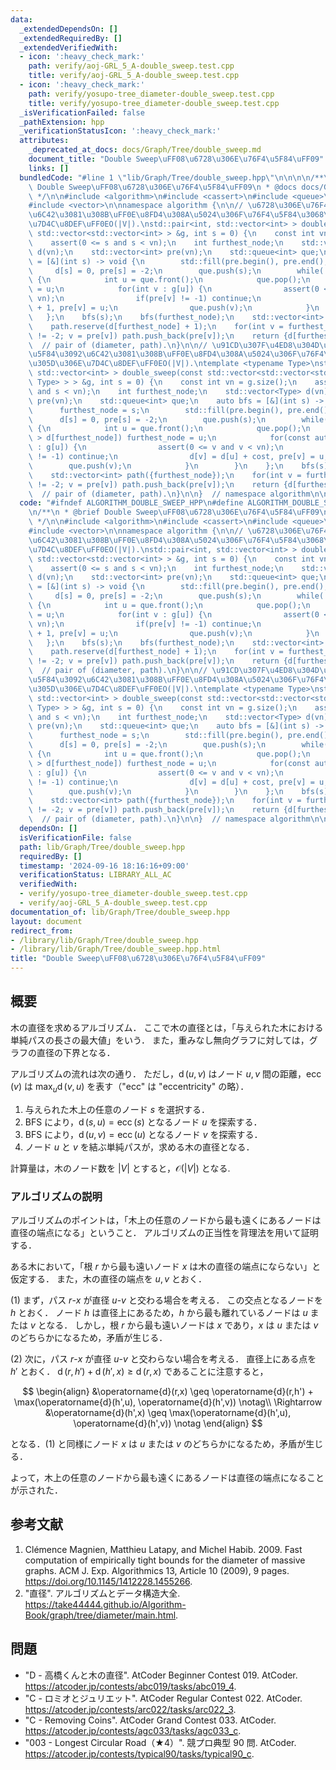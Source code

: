 ```yaml
---
data:
  _extendedDependsOn: []
  _extendedRequiredBy: []
  _extendedVerifiedWith:
  - icon: ':heavy_check_mark:'
    path: verify/aoj-GRL_5_A-double_sweep.test.cpp
    title: verify/aoj-GRL_5_A-double_sweep.test.cpp
  - icon: ':heavy_check_mark:'
    path: verify/yosupo-tree_diameter-double_sweep.test.cpp
    title: verify/yosupo-tree_diameter-double_sweep.test.cpp
  _isVerificationFailed: false
  _pathExtension: hpp
  _verificationStatusIcon: ':heavy_check_mark:'
  attributes:
    _deprecated_at_docs: docs/Graph/Tree/double_sweep.md
    document_title: "Double Sweep\uFF08\u6728\u306E\u76F4\u5F84\uFF09"
    links: []
  bundledCode: "#line 1 \"lib/Graph/Tree/double_sweep.hpp\"\n\n\n\n/**\n * @brief\
    \ Double Sweep\uFF08\u6728\u306E\u76F4\u5F84\uFF09\n * @docs docs/Graph/Tree/double_sweep.md\n\
    \ */\n\n#include <algorithm>\n#include <cassert>\n#include <queue>\n#include <utility>\n\
    #include <vector>\n\nnamespace algorithm {\n\n// \u6728\u306E\u76F4\u5F84\u3092\
    \u6C42\u3081\u308B\uFF0E\u8FD4\u308A\u5024\u306F\u76F4\u5F84\u3068\u305D\u306E\
    \u7D4C\u8DEF\uFF0EO(|V|).\nstd::pair<int, std::vector<int> > double_sweep(const\
    \ std::vector<std::vector<int> > &g, int s = 0) {\n    const int vn = g.size();\n\
    \    assert(0 <= s and s < vn);\n    int furthest_node;\n    std::vector<int>\
    \ d(vn);\n    std::vector<int> pre(vn);\n    std::queue<int> que;\n    auto bfs\
    \ = [&](int s) -> void {\n        std::fill(pre.begin(), pre.end(), -1);\n   \
    \     d[s] = 0, pre[s] = -2;\n        que.push(s);\n        while(!que.empty())\
    \ {\n            int u = que.front();\n            que.pop();\n            furthest_node\
    \ = u;\n            for(int v : g[u]) {\n                assert(0 <= v and v <\
    \ vn);\n                if(pre[v] != -1) continue;\n                d[v] = d[u]\
    \ + 1, pre[v] = u;\n                que.push(v);\n            }\n        }\n \
    \   };\n    bfs(s);\n    bfs(furthest_node);\n    std::vector<int> path({furthest_node});\n\
    \    path.reserve(d[furthest_node] + 1);\n    for(int v = furthest_node; pre[v]\
    \ != -2; v = pre[v]) path.push_back(pre[v]);\n    return {d[furthest_node], path};\
    \  // pair of (diameter, path).\n}\n\n// \u91CD\u307F\u4ED8\u304D\u6728\u306E\u76F4\
    \u5F84\u3092\u6C42\u3081\u308B\uFF0E\u8FD4\u308A\u5024\u306F\u76F4\u5F84\u3068\
    \u305D\u306E\u7D4C\u8DEF\uFF0EO(|V|).\ntemplate <typename Type>\nstd::pair<Type,\
    \ std::vector<int> > double_sweep(const std::vector<std::vector<std::pair<int,\
    \ Type> > > &g, int s = 0) {\n    const int vn = g.size();\n    assert(0 <= s\
    \ and s < vn);\n    int furthest_node;\n    std::vector<Type> d(vn);\n    std::vector<int>\
    \ pre(vn);\n    std::queue<int> que;\n    auto bfs = [&](int s) -> void {\n  \
    \      furthest_node = s;\n        std::fill(pre.begin(), pre.end(), -1);\n  \
    \      d[s] = 0, pre[s] = -2;\n        que.push(s);\n        while(!que.empty())\
    \ {\n            int u = que.front();\n            que.pop();\n            if(d[u]\
    \ > d[furthest_node]) furthest_node = u;\n            for(const auto &[v, cost]\
    \ : g[u]) {\n                assert(0 <= v and v < vn);\n                if(pre[v]\
    \ != -1) continue;\n                d[v] = d[u] + cost, pre[v] = u;\n        \
    \        que.push(v);\n            }\n        }\n    };\n    bfs(s);\n    bfs(furthest_node);\n\
    \    std::vector<int> path({furthest_node});\n    for(int v = furthest_node; pre[v]\
    \ != -2; v = pre[v]) path.push_back(pre[v]);\n    return {d[furthest_node], path};\
    \  // pair of (diameter, path).\n}\n\n}  // namespace algorithm\n\n\n"
  code: "#ifndef ALGORITHM_DOUBLE_SWEEP_HPP\n#define ALGORITHM_DOUBLE_SWEEP_HPP 1\n\
    \n/**\n * @brief Double Sweep\uFF08\u6728\u306E\u76F4\u5F84\uFF09\n * @docs docs/Graph/Tree/double_sweep.md\n\
    \ */\n\n#include <algorithm>\n#include <cassert>\n#include <queue>\n#include <utility>\n\
    #include <vector>\n\nnamespace algorithm {\n\n// \u6728\u306E\u76F4\u5F84\u3092\
    \u6C42\u3081\u308B\uFF0E\u8FD4\u308A\u5024\u306F\u76F4\u5F84\u3068\u305D\u306E\
    \u7D4C\u8DEF\uFF0EO(|V|).\nstd::pair<int, std::vector<int> > double_sweep(const\
    \ std::vector<std::vector<int> > &g, int s = 0) {\n    const int vn = g.size();\n\
    \    assert(0 <= s and s < vn);\n    int furthest_node;\n    std::vector<int>\
    \ d(vn);\n    std::vector<int> pre(vn);\n    std::queue<int> que;\n    auto bfs\
    \ = [&](int s) -> void {\n        std::fill(pre.begin(), pre.end(), -1);\n   \
    \     d[s] = 0, pre[s] = -2;\n        que.push(s);\n        while(!que.empty())\
    \ {\n            int u = que.front();\n            que.pop();\n            furthest_node\
    \ = u;\n            for(int v : g[u]) {\n                assert(0 <= v and v <\
    \ vn);\n                if(pre[v] != -1) continue;\n                d[v] = d[u]\
    \ + 1, pre[v] = u;\n                que.push(v);\n            }\n        }\n \
    \   };\n    bfs(s);\n    bfs(furthest_node);\n    std::vector<int> path({furthest_node});\n\
    \    path.reserve(d[furthest_node] + 1);\n    for(int v = furthest_node; pre[v]\
    \ != -2; v = pre[v]) path.push_back(pre[v]);\n    return {d[furthest_node], path};\
    \  // pair of (diameter, path).\n}\n\n// \u91CD\u307F\u4ED8\u304D\u6728\u306E\u76F4\
    \u5F84\u3092\u6C42\u3081\u308B\uFF0E\u8FD4\u308A\u5024\u306F\u76F4\u5F84\u3068\
    \u305D\u306E\u7D4C\u8DEF\uFF0EO(|V|).\ntemplate <typename Type>\nstd::pair<Type,\
    \ std::vector<int> > double_sweep(const std::vector<std::vector<std::pair<int,\
    \ Type> > > &g, int s = 0) {\n    const int vn = g.size();\n    assert(0 <= s\
    \ and s < vn);\n    int furthest_node;\n    std::vector<Type> d(vn);\n    std::vector<int>\
    \ pre(vn);\n    std::queue<int> que;\n    auto bfs = [&](int s) -> void {\n  \
    \      furthest_node = s;\n        std::fill(pre.begin(), pre.end(), -1);\n  \
    \      d[s] = 0, pre[s] = -2;\n        que.push(s);\n        while(!que.empty())\
    \ {\n            int u = que.front();\n            que.pop();\n            if(d[u]\
    \ > d[furthest_node]) furthest_node = u;\n            for(const auto &[v, cost]\
    \ : g[u]) {\n                assert(0 <= v and v < vn);\n                if(pre[v]\
    \ != -1) continue;\n                d[v] = d[u] + cost, pre[v] = u;\n        \
    \        que.push(v);\n            }\n        }\n    };\n    bfs(s);\n    bfs(furthest_node);\n\
    \    std::vector<int> path({furthest_node});\n    for(int v = furthest_node; pre[v]\
    \ != -2; v = pre[v]) path.push_back(pre[v]);\n    return {d[furthest_node], path};\
    \  // pair of (diameter, path).\n}\n\n}  // namespace algorithm\n\n#endif\n"
  dependsOn: []
  isVerificationFile: false
  path: lib/Graph/Tree/double_sweep.hpp
  requiredBy: []
  timestamp: '2024-09-16 18:16:16+09:00'
  verificationStatus: LIBRARY_ALL_AC
  verifiedWith:
  - verify/yosupo-tree_diameter-double_sweep.test.cpp
  - verify/aoj-GRL_5_A-double_sweep.test.cpp
documentation_of: lib/Graph/Tree/double_sweep.hpp
layout: document
redirect_from:
- /library/lib/Graph/Tree/double_sweep.hpp
- /library/lib/Graph/Tree/double_sweep.hpp.html
title: "Double Sweep\uFF08\u6728\u306E\u76F4\u5F84\uFF09"
---
```

## 概要

木の直径を求めるアルゴリズム．
ここで木の直径とは，「与えられた木における単純パスの長さの最大値」をいう．
また，重みなし無向グラフに対しては，グラフの直径の下界となる．

アルゴリズムの流れは次の通り．
ただし，$\operatorname{d}(u,v)$ はノード $u, v$ 間の距離，$\operatorname{ecc}(v)$ は $\max_u \operatorname{d}(v,u)$ を表す（"ecc" は "eccentricity" の略）．

1. 与えられた木上の任意のノード $s$ を選択する．
1. BFS により，$\operatorname{d}(s,u) = \operatorname{ecc}(s)$ となるノード $u$ を探索する．
1. BFS により，$\operatorname{d}(u,v) = \operatorname{ecc}(u)$ となるノード $v$ を探索する．
1. ノード $u$ と $v$ を結ぶ単純パスが，求める木の直径となる．

計算量は，木のノード数を $\lvert V \rvert$ とすると，$\mathcal{O}(\lvert V \rvert)$ となる.


### アルゴリズムの説明

アルゴリズムのポイントは，「木上の任意のノードから最も遠くにあるノードは直径の端点になる」ということ．
アルゴリズムの正当性を背理法を用いて証明する．

ある木において，「根 $r$ から最も遠いノード $x$ は木の直径の端点にならない」と仮定する．
また，木の直径の端点を $u, v$ とおく．

(1) まず，パス $r$-$x$ が直径 $u$-$v$ と交わる場合を考える．
この交点となるノードを $h$ とおく．
ノード $h$ は直径上にあるため，$h$ から最も離れているノードは $u$ または $v$ となる．
しかし，根 $r$ から最も遠いノードは $x$ であり，$x$ は $u$ または $v$ のどちらかになるため，矛盾が生じる．

(2) 次に，パス $r$-$x$ が直径 $u$-$v$ と交わらない場合を考える．
直径上にある点を $h'$ とおく．
$\operatorname{d}(r,h') + \operatorname{d}(h',x) \geq \operatorname{d}(r,x)$ であることに注意すると，

$$
\begin{align}
&\operatorname{d}(r,x) \geq \operatorname{d}(r,h') + \max(\operatorname{d}(h',u), \operatorname{d}(h',v)) \notag\\
\Rightarrow &\operatorname{d}(h',x) \geq \max(\operatorname{d}(h',u), \operatorname{d}(h',v)) \notag
\end{align}
$$

となる．(1) と同様にノード $x$ は $u$ または $v$ のどちらかになるため，矛盾が生じる．

よって，木上の任意のノードから最も遠くにあるノードは直径の端点になることが示された．


## 参考文献

1. Clémence Magnien, Matthieu Latapy, and Michel Habib. 2009. Fast computation of empirically tight bounds for the diameter of massive graphs. ACM J. Exp. Algorithmics 13, Article 10 (2009), 9 pages. <https://doi.org/10.1145/1412228.1455266>.
1. "直径". アルゴリズムとデータ構造大全. <https://take44444.github.io/Algorithm-Book/graph/tree/diameter/main.html>.


## 問題

- "D - 高橋くんと木の直径". AtCoder Beginner Contest 019. AtCoder. <https://atcoder.jp/contests/abc019/tasks/abc019_4>.
- "C - ロミオとジュリエット". AtCoder Regular Contest 022. AtCoder. <https://atcoder.jp/contests/arc022/tasks/arc022_3>.
- "C - Removing Coins". AtCoder Grand Contest 033. AtCoder. <https://atcoder.jp/contests/agc033/tasks/agc033_c>.
- "003 - Longest Circular Road（★4）". 競プロ典型 90 問. AtCoder. <https://atcoder.jp/contests/typical90/tasks/typical90_c>.
